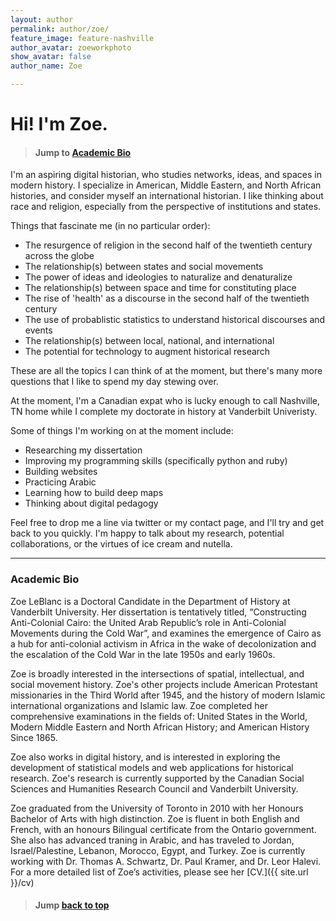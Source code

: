 ```yaml
---
layout: author
permalink: author/zoe/
feature_image: feature-nashville
author_avatar: zoeworkphoto
show_avatar: false
author_name: Zoe

---
```

# Hi! I'm Zoe.

> #### Jump to [Academic Bio](#academiabio) <a name="backtotop"></a>

I'm an aspiring digital historian, who studies networks, ideas, and spaces in modern history. I specialize in American, Middle Eastern, and North African histories, and consider myself an international historian. I like thinking about race and religion, especially from the perspective of institutions and states. 

Things that fascinate me (in no particular order):

* The resurgence of religion in the second half of the twentieth century across the globe
* The relationship(s) between states and social movements
* The power of ideas and ideologies to naturalize and denaturalize 
* The relationship(s) between space and time for constituting place
* The rise of 'health' as a discourse in the second half of the twentieth century
* The use of probablistic statistics to understand historical discourses and events
* The relationship(s) between local, national, and international
* The potential for technology to augment historical research

These are all the topics I can think of at the moment, but there's many more questions that I like to spend my day stewing over. 

At the moment, I'm a Canadian expat who is lucky enough to call Nashville, TN home while I complete my doctorate in history at Vanderbilt Univeristy. 

Some of things I'm working on at the moment include:

* Researching my dissertation
* Improving my programming skills (specifically python and ruby)
* Building websites
* Practicing Arabic 
* Learning how to build deep maps
* Thinking about digital pedagogy

Feel free to drop me a line via twitter or my contact page, and I'll try and get back to you quickly. I'm happy to talk about my research, potential collaborations, or the virtues of ice cream and nutella. 

* * * * * * * * * * * * * * * * * * * * 

### <a name="academiabio"></a> Academic Bio 

Zoe LeBlanc is a Doctoral Candidate in the Department of History at Vanderbilt University. Her dissertation is tentatively titled, “Constructing Anti-Colonial Cairo: the United Arab Republic’s role in Anti-Colonial Movements during the Cold War”, and examines the emergence of Cairo as a hub for anti-colonial activism in Africa in the wake of decolonization and the escalation of the Cold War in the late 1950s and early 1960s. 

Zoe is broadly interested in the intersections of spatial, intellectual, and social movement history. Zoe's other projects include American Protestant missionaries in the Third World after 1945, and the history of modern Islamic international organizations and Islamic law. Zoe completed her comprehensive examinations in the fields of: United States in the World, Modern Middle Eastern and North African History; and American History Since 1865.

Zoe also works in digital history, and is interested in exploring the development of statistical models and web applications for historical research. Zoe's research is currently supported by the Canadian Social Sciences and Humanities Research Council and Vanderbilt University.

Zoe graduated from the University of Toronto in 2010 with her Honours Bachelor of Arts with high distinction. Zoe is fluent in both English and French, with an honours Bilingual certificate from the Ontario government. She also has advanced traning in Arabic, and has traveled to Jordan, Israel/Palestine, Lebanon, Morocco, Egypt, and Turkey. Zoe is currently working with Dr. Thomas A. Schwartz, Dr. Paul Kramer, and Dr. Leor Halevi. For a more detailed list of Zoe’s activities, please see her [CV.]({{ site.url }}/cv)

> #### Jump [back to top](#backtotop) 









